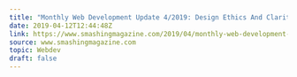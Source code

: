 ```yaml
---
title: "Monthly Web Development Update 4/2019: Design Ethics And Clarity Over Style"
date: 2019-04-12T12:44:48Z
link: https://www.smashingmagazine.com/2019/04/monthly-web-development-update-4-2019/
source: www.smashingmagazine.com
topic: Webdev
draft: false
---
```

